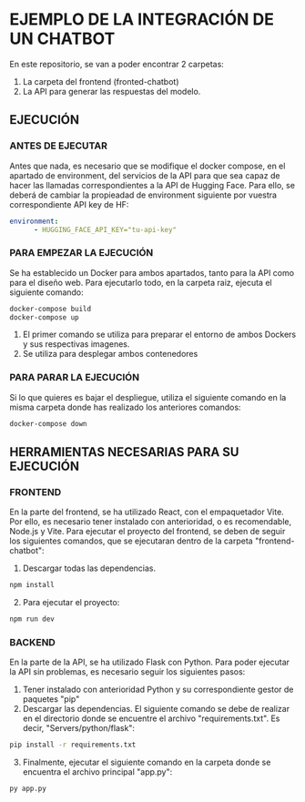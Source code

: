 # EJEMPLO DE LA INTEGRACIÓN DE UN CHATBOT 
En este repositorio, se van a poder encontrar 2 carpetas:
1. La carpeta del frontend (fronted-chatbot)
2. La API para generar las respuestas del modelo.

## EJECUCIÓN 
### ANTES DE EJECUTAR
Antes que nada, es necesario que se modifique el docker compose, en el apartado de environment, del servicios de la API para que sea capaz de hacer las llamadas correspondientes a la API de Hugging Face. Para ello, se deberá de cambiar la propieadad de environment siguiente por vuestra correspondiente API key de HF:
```yml
environment:
      - HUGGING_FACE_API_KEY="tu-api-key"
```
### PARA EMPEZAR LA EJECUCIÓN
Se ha establecido un Docker para ambos apartados, tanto para la API como para el diseño web. Para ejecutarlo todo, en la carpeta raiz, ejecuta el siguiente comando:
```bash
docker-compose build
docker-compose up
```
1. El primer comando se utiliza para preparar el entorno de ambos Dockers y sus respectivas imagenes.
2. Se utiliza para desplegar ambos contenedores

### PARA PARAR LA EJECUCIÓN
Si lo que quieres es bajar el despliegue, utiliza el siguiente comando en la misma carpeta donde has realizado los anteriores comandos:
```bash
docker-compose down
```
## HERRAMIENTAS NECESARIAS PARA SU EJECUCIÓN
### FRONTEND
En la parte del frontend, se ha utilizado React, con el empaquetador Vite. Por ello, es necesario tener instalado con anterioridad, o es recomendable, Node.js y Vite. 
Para ejecutar el proyecto del frontend, se deben de seguir los siguientes comandos, que se ejecutaran dentro de la carpeta "frontend-chatbot":
1. Descargar todas las dependencias.
```bash
npm install
```

2. Para ejecutar el proyecto:
```bash
npm run dev
```

### BACKEND
En la parte de la API, se ha utilizado Flask con Python. Para poder ejecutar la API sin problemas, es necesario seguir los siguientes pasos:
1. Tener instalado con anterioridad Python y su correspondiente gestor de paquetes "pip"
2. Descargar las dependencias. El siguiente comando se debe de realizar en el directorio donde se encuentre el archivo "requirements.txt". Es decir, "Servers/python/flask":
```bash
pip install -r requirements.txt
```
3. Finalmente, ejecutar el siguiente comando en la carpeta donde se encuentra el archivo principal "app.py":

```bash
py app.py
```
